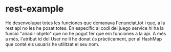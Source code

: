 # rest-example
He desenvolupat totes les funciones que demanava l'enunciat,tot i que, a la rest api no les he posat totes. En específic al codi del juego service hi ha la funció "añadir objeto" que no he pogut fer que em funciones a la api. A més a més, l'atribut id del User no li he donat ús pràcticament, per al HashMap que conté els usuaris he utilitzat el seu nom.
